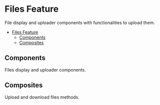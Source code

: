 # Files Feature
File display and uploader components with functionalities to upload them.

<!-- TOC -->
* [Files Feature](#files-feature)
  * [Components](#components)
  * [Composites](#composites)
<!-- TOC -->

## Components
Files display and uploader components.

## Composites
Upload and download files methods.
